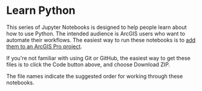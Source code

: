 # Learn Python

This series of Jupyter Notebooks is designed to help people learn about how to use Python.  The intended audience is ArcGIS users who want to automate their workflows. The easiest way to run these notebooks is to [add them to an ArcGIS Pro project](https://pro.arcgis.com/en/pro-app/latest/arcpy/get-started/pro-notebooks.htm).

If you're not familiar with using Git or GitHub, the easiest way to get these files is to click the Code button above, and choose Download ZIP.

The file names indicate the suggested order for working through these notebooks.